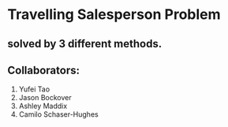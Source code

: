 # Travelling Salesperson Problem

## solved by 3 different methods.

## Collaborators:

1. Yufei Tao
2. Jason Bockover
3. Ashley Maddix
4. Camilo Schaser-Hughes
